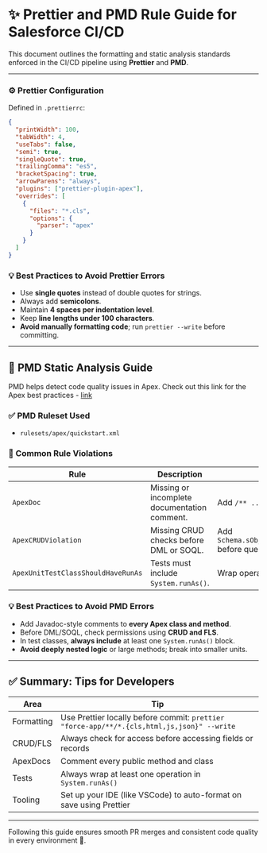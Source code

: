 # ✨ Prettier and PMD Rule Guide for Salesforce CI/CD

This document outlines the formatting and static analysis standards enforced in the CI/CD pipeline using **Prettier** and **PMD**.

---

### ⚙️ Prettier Configuration

Defined in `.prettierrc`:

```json
{
  "printWidth": 100,
  "tabWidth": 4,
  "useTabs": false,
  "semi": true,
  "singleQuote": true,
  "trailingComma": "es5",
  "bracketSpacing": true,
  "arrowParens": "always",
  "plugins": ["prettier-plugin-apex"],
  "overrides": [
    {
      "files": "*.cls",
      "options": {
        "parser": "apex"
      }
    }
  ]
}
```

### 💡 Best Practices to Avoid Prettier Errors

- Use **single quotes** instead of double quotes for strings.
- Always add **semicolons**.
- Maintain **4 spaces per indentation level**.
- Keep **line lengths under 100 characters**.
- **Avoid manually formatting code**; run `prettier --write` before committing.

---

## 🧠 PMD Static Analysis Guide

PMD helps detect code quality issues in Apex. Check out this link for the Apex best practices - [link](https://docs.pmd-code.org/latest/pmd_rules_apex.html)

### ✅ PMD Ruleset Used

- `rulesets/apex/quickstart.xml`

### 🚫 Common Rule Violations

| Rule                               | Description                                  | Example                                                          |
|------------------------------------|----------------------------------------------|------------------------------------------------------------------|
| `ApexDoc`                          | Missing or incomplete documentation comment. | Add `/** ... */` before class/method.                            |
| `ApexCRUDViolation`                | Missing CRUD checks before DML or SOQL.      | Add `Schema.sObjectType.Account.isAccessible()` before querying. |
| `ApexUnitTestClassShouldHaveRunAs` | Tests must include `System.runAs()`.         | Wrap operations in `System.runAs(u)` block.                      |

### 💡 Best Practices to Avoid PMD Errors

- Add Javadoc-style comments to **every Apex class and method**.
- Before DML/SOQL, check permissions using **CRUD and FLS**.
- In test classes, **always include** at least one `System.runAs()` block.
- **Avoid deeply nested logic** or large methods; break into smaller units.

---

## ✅ Summary: Tips for Developers

| Area       | Tip                                                                                        |
|------------|--------------------------------------------------------------------------------------------|
| Formatting | Use Prettier locally before commit: `prettier "force-app/**/*.{cls,html,js,json}" --write` |
| CRUD/FLS   | Always check for access before accessing fields or records                                 |
| ApexDocs   | Comment every public method and class                                                      |
| Tests      | Always wrap at least one operation in `System.runAs()`                                     |
| Tooling    | Set up your IDE (like VSCode) to auto-format on save using Prettier                        |

---

Following this guide ensures smooth PR merges and consistent code quality in every environment 🚀.
